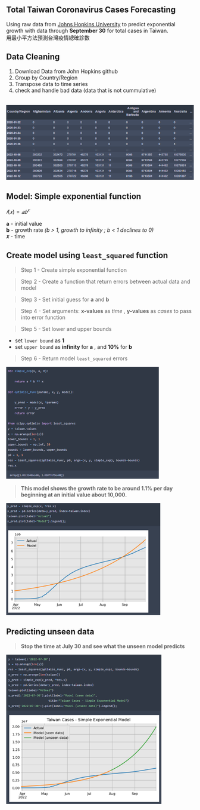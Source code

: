 ## Total Taiwan Coronavirus Cases Forecasting 
<p>Using raw data from <a href="https://github.com/CSSEGISandData/COVID-19" title="">Johns Hopkins University</a> to predict exponential growth with data through <strong>September 30</strong> for total cases in Taiwan.<br>用最小平方法預測台灣疫情總確診數</p>


## Data Cleaning
1. Download Data from John Hopkins github 
2. Group by Country/Region
3. Transpose data to time series
4. check and handle bad data (data that is not cummulative)
<br>

<img src="https://github.com/eileen-kuo-0207/Project-2022/blob/10f3c0832c87124756ae3d0a8f57e598e565f350/cleaning%20data.png" alt="GitHub" title="width='500'" height="200"/>

## Model: Simple exponential function

$𝑓(𝑥)= 𝑎𝑏^{𝑥}$ 

<strong>a</strong> - initial value
<br>
<strong>b</strong> - growth rate *(b > 1, growth to infinity ; b < 1 declines to 0)*
<br>
<strong>𝑥</strong> - time 

## Create model using `least_squared` function 

>Step 1 - Create simple exponential function

>Step 2 - Create a function that return errors between actual data and model 

>Step 3 - Set initial guess for <strong>a</strong> and <strong>b</strong>

>Step 4 - Set arguments: <strong>x-values</strong> as *time* , <strong>y-values</strong> as *cases* to pass into error function

>Step 5 - Set lower and upper bounds 
+ set `lower bound` as <strong>1</strong> 
+ set `upper bound` as <strong>infinity</strong> for <strong>a</strong> , and <strong>10%</strong> for <strong>b</strong>

>Step 6 - Return model `least_squared` errors

<img src="https://github.com/eileen-kuo-0207/Project-2022/blob/27e3e382a5fd6c034588413915267d5579696df1/create%20model.png" alt="GitHub" title="width='600'" height="300"/>
<br>

> <strong>This model shows the growth rate to be around 1.1% per day beginning at an initial value about 10,000.<strong>

<img src="https://github.com/eileen-kuo-0207/Project-2022/blob/a3bd13dd0fac6233b443e97fb48708479fb9e9a1/create%20model%202.png" alt="GitHub" title="width='600'" height="300"/>

## Predicting unseen data

>Stop the time at July 30 and see what the unseen model predicts
  
<img src="https://github.com/eileen-kuo-0207/Project-2022/blob/65d914c5d000be7b43dcb589cf0fccdd5913060c/predict%20unseen%20data.png" alt="GitHub" title="width='800'" height="400"/>
